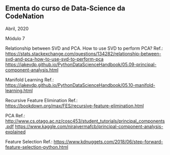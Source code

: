 ## Ementa do curso de Data-Science da CodeNation    

Abril, 2020

Módulo 7

Relationship between SVD and PCA. How to use SVD to perform PCA?
Ref.:
https://stats.stackexchange.com/questions/134282/relationship-between-svd-and-pca-how-to-use-svd-to-perform-pca
https://jakevdp.github.io/PythonDataScienceHandbook/05.09-principal-component-analysis.html

Manifold Learning
Ref.:
https://jakevdp.github.io/PythonDataScienceHandbook/05.10-manifold-learning.html

Recursive Feature Elimination
Ref.:
https://bookdown.org/max/FES/recursive-feature-elimination.html

PCA
Ref.:
http://www.cs.otago.ac.nz/cosc453/student_tutorials/principal_components.pdf
https://www.kaggle.com/nirajvermafcb/principal-component-analysis-explained

Feature Selection
Ref.:
https://www.kdnuggets.com/2018/06/step-forward-feature-selection-python.html